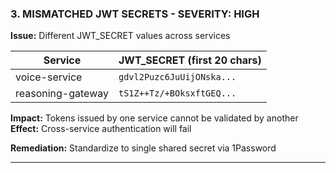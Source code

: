 ### 3. **MISMATCHED JWT SECRETS** - SEVERITY: HIGH

**Issue:** Different JWT_SECRET values across services

| Service | JWT_SECRET (first 20 chars) |
|---------|----------------------------|
| voice-service | `gdvl2Puzc6JuUijONska...` |
| reasoning-gateway | `tS1Z++Tz/+BOksxftGEQ...` |

**Impact:** Tokens issued by one service cannot be validated by another
**Effect:** Cross-service authentication will fail

**Remediation:** Standardize to single shared secret via 1Password

---
